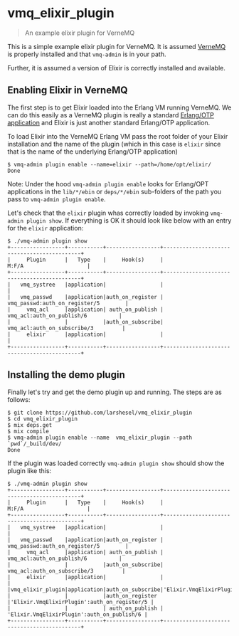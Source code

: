 # vmq_elixir_plugin

> An example elixir plugin for VerneMQ

This is a simple example elixir plugin for VerneMQ. It is assumed
[VerneMQ](https://verne.mq/) is properly installed and that
`vmq-admin` is in your path.

Further, it is assumed a version of Elixir is correctly installed and
available.

## Enabling Elixir in VerneMQ

The first step is to get Elixir loaded into the Erlang VM running
VerneMQ. We can do this easily as a VerneMQ plugin is really a
standard
[Erlang/OTP application](http://erlang.org/doc/apps/kernel/application.html)
and Elixir is just another standard Erlang/OTP application.

To load Elixir into the VerneMQ Erlang VM pass the root folder of your
Elixir installation and the name of the plugin (which in this case is
`elixir` since that is the name of the underlying Erlang/OTP
application)

```shell
$ vmq-admin plugin enable --name=elixir --path=/home/opt/elixir/
Done
```

Note: Under the hood `vmq-admin plugin enable` looks for Erlang/OPT
applications in the `lib/*/ebin` or `deps/*/ebin` sub-folders of the
path you pass to `vmq-admin plugin enable`.

Let's check that the `elixir` plugin whas correctly loaded by invoking
`vmq-admin plugin show`. If everything is OK it should look like below
with an entry for the `elixir` application:

```shell
$ ./vmq-admin plugin show
+-----------------+-----------+-----------------+--------------------------------------------+
|     Plugin      |   Type    |     Hook(s)     |                   M:F/A                    |
+-----------------+-----------+-----------------+--------------------------------------------+
|   vmq_systree   |application|                 |                                            |
|   vmq_passwd    |application|auth_on_register |       vmq_passwd:auth_on_register/5        |
|     vmq_acl     |application| auth_on_publish |         vmq_acl:auth_on_publish/6          |
|                 |           |auth_on_subscribe|        vmq_acl:auth_on_subscribe/3         |
|     elixir      |application|                 |                                            |
+-----------------+-----------+-----------------+--------------------------------------------+
```

## Installing the demo plugin

Finally let's try and get the demo plugin up and running. The steps
are as follows:

```shell
$ git clone https://github.com/larshesel/vmq_elixir_plugin
$ cd vmq_elixir_plugin
$ mix deps.get
$ mix compile
$ vmq-admin plugin enable --name  vmq_elixir_plugin --path `pwd`/_build/dev/
Done
```

If the plugin was loaded correctly `vmq-admin plugin show` should show
the plugin like this:

```shell
$ ./vmq-admin plugin show
+-----------------+-----------+-----------------+--------------------------------------------+
|     Plugin      |   Type    |     Hook(s)     |                   M:F/A                    |
+-----------------+-----------+-----------------+--------------------------------------------+
|   vmq_systree   |application|                 |                                            |
|   vmq_passwd    |application|auth_on_register |       vmq_passwd:auth_on_register/5        |
|     vmq_acl     |application| auth_on_publish |         vmq_acl:auth_on_publish/6          |
|                 |           |auth_on_subscribe|        vmq_acl:auth_on_subscribe/3         |
|     elixir      |application|                 |                                            |
|vmq_elixir_plugin|application|auth_on_subscribe|'Elixir.VmqElixirPlugin':auth_on_subscribe/3|
|                 |           |auth_on_register |'Elixir.VmqElixirPlugin':auth_on_register/5 |
|                 |           | auth_on_publish | 'Elixir.VmqElixirPlugin':auth_on_publish/6 |
+-----------------+-----------+-----------------+--------------------------------------------+
```

